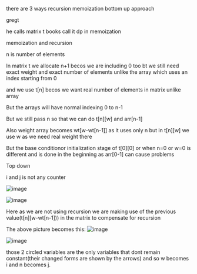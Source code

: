 there are 3 ways
recursion
memoization
bottom up approach

gregt


he calls matrix t books call it dp in memoization


memoization and recursion

n is number of elements 


In matrix t we allocate n+1 becos we are including 0 too bt we still need exact weight and exact number of elements unlike the array which uses an index starting from 0

and we use t[n] becos we want real number of elements in matrix unlike array


But the arrays will have normal indexing 0 to n-1 


But we still pass n so that 
we can do t[n][w] and arr[n-1]

Also weight array becomes wt[w-wt[n-1]] as it uses only n but in t[n][w] we use w as we need real weight there 


But the base conditionor initialization stage of t[0][0] or when n=0 or w=0 is different and is done in the beginning
as arr[0-1] can cause problems








Top down

i and j is not any counter

![image](https://github.com/gregbg218/DSA/assets/72642906/2d4590f1-016e-4ff7-a2c0-62d4bb9e8a73)



![image](https://github.com/gregbg218/DSA/assets/72642906/3316667c-4141-423a-81a7-34a48ed5cc2d)



Here as we are not using recursion we are making use of the previous value(t[n][w-wt[n-1])) in the matrix to compensate for recursion





The above picture becomes this:
![image](https://github.com/gregbg218/DSA/assets/72642906/dcb22378-e427-47b6-bc7b-41a90e50aab2)


![image](https://github.com/gregbg218/DSA/assets/72642906/8d1759d5-dec8-40c5-920c-18e5d94cfa1f)

those 2 circled variables are the only variables that dont remain constant(their changed forms are shown by the arrows) and so w becomes i and n becomes j.

